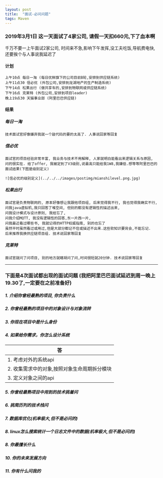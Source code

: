 ```yaml
---
layout: post
title:  "面试-必问问题"
tags: Maven
---
```


### 2019年3月1日 这一天面试了4家公司, 请假一天扣660元,下了血本啊 

千万不要一上午面试2家公司, 时间来不急,影响下午发挥,没工夫吃饭,导航费电快,还要挨个与人事说我延迟了

#### 计划

    上午10点 每日一淘 (每日优鲜旗下的公司目前B轮,安排到供应链系统)
    上午11点30 信必优 (外包公司,安排到龙湖地产的生产制造系统)
    下午14点 松果出行 (做共享车的,安排到物联网或供应链系统)
    下午16点 克莱特 (外包公司,安排到项目leader)
    晚上19点30 天猫事业部 (阿里巴巴供应链)

#### 结果

##### 每日一淘 

    技术面试官好像嫌弃我就一个敲代码的要的太高了. 人事说回家等回复

##### 信必优

    面试官的项目经验非常丰富, 我业务与技术不用解释, 人家就明白能看出来逻辑关系与原因, 问的很实在. 给了offer, 我被定到了V3级别,说最高只能给我1W8,我嫌低.想等等阿里巴巴的面试结果(下图是级别定义)
  
    ![信必优的级别定义](../../../images/postimg/mianshilevel.png.jpg)

##### 松果出行

    面试官是负责物联网的, 原本好像想让我跟他项目组, 后来觉得我不行, 我也觉得我确实不行,
    问我java虚拟机,我只回答了堆空间, 但别的都没有逻辑性的描述出来, 
    问我设计模式与设计原则, 我给忘了, 
    问我介绍MQTT, 我没有逻辑性的回答,东一片西一片, 
    问我最近看过哪些书, 我就记得的HTTP权威指南, 别的也忘了
    虽然平时虽然看过或用过,但是大部分都记不住或描述不出来.这些软知识要背会,不能忘记.  
    后来推荐我换供应链项目组. 技术说回家等回复

##### 克莱特

    面试官就问了问项目, 别的地方就瞎胡问了问,时间很短就20分钟. 技术说回家等回复

---
 
### 下面是4次面试都出现的面试问题 (我把阿里巴巴面试延迟到周一晚上19.30了,一定要在之前准备好)

##### 1. 介绍你曾经最熟的项目, 你负责什么

##### 2. 你曾经最熟的项目中的对象设计与对象流转

##### 3. 你现在项目中是什么身份

##### 4. 如果给你需求，你怎么设计系统

| 答  |
|---|
|1. 考虑对外的系统api |
|2. 收集需求中的对象,按照对象生命周期拆分模块 |
|3. 定义对象之间的api |

##### 5. 你曾经最熟项目中用到的技术挑着问

##### 6. 挑简历列的技术栈问

##### 7. 数据库优化(机率极大,但不是必问的)

##### 8. linux怎么搜索统计一个日志文件中的数据(机率极大,但不是必问的)

##### 8. 你最擅长什么

##### 10. 你的未来发展方向

##### 11. 你有什么问我的 


